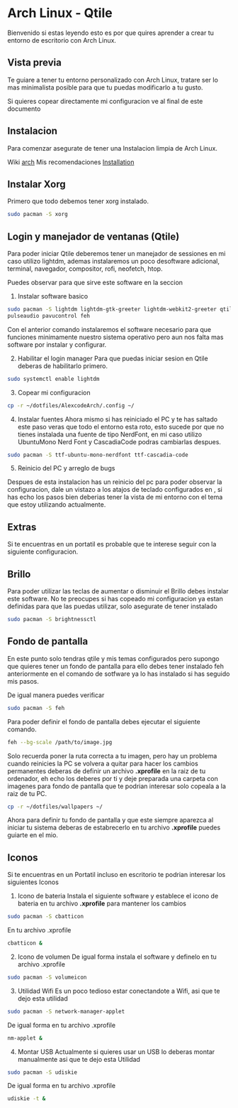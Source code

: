 # Arch Linux - Qtile

Bienvenido si estas leyendo esto es
por que quires aprender a crear tu entorno de escritorio
con Arch Linux.

## Vista previa

Te guiare a tener tu entorno personalizado
con Arch Linux, tratare ser lo mas minimalista
posible para que tu puedas modificarlo a tu gusto.

Si quieres copear directamente mi configuracion ve al final de este documento

## Instalacion

Para comenzar asegurate de tener una Instalacion
limpia de Arch Linux.

Wiki [arch](https://wiki.archlinux.org/title/installation_guide)
Mis recomendaciones [Installation](/install/README.md)

## Instalar Xorg

Primero que todo debemos tener xorg instalado.

```bash
sudo pacman -S xorg
```

## Login y manejador de ventanas (Qtile)

Para poder iniciar Qtile deberemos tener un manejador de sessiones en mi caso utilizo lightdm, ademas instalaremos
un poco desoftware adicional, terminal, navegador, compositor,
rofi, neofetch, htop.

Puedes observar para que sirve este software en la seccion

1. Instalar software basico

```bash
sudo pacman -S lightdm lightdm-gtk-greeter lightdm-webkit2-greeter qtile alacritty firefox code rofi neofetch base-devel
pulseaudio pavucontrol feh
```

Con el anterior comando instalaremos el software necesario para que funciones minimamente nuestro sistema operativo pero aun
nos falta mas software por instalar y configurar.

2. Habilitar el login manager
   Para que puedas iniciar sesion en Qtile deberas de habilitarlo
   primero.

```bash
sudo systemctl enable lightdm
```

3. Copear mi configuracion

```bash
cp -r ~/dotfiles/AlexcodeArch/.config ~/
```

4. Instalar fuentes
   Ahora mismo si has reiniciado el PC y te has saltado este paso
   veras que todo el entorno esta roto, esto sucede por que no tienes instalada una fuente de tipo NerdFont, en mi caso
   utilizo UbuntuMono Nerd Font y CascadiaCode podras cambiarlas despues.

```bash
sudo pacman -S ttf-ubuntu-mono-nerdfont ttf-cascadia-code
```

5. Reinicio del PC y arreglo de bugs

Despues de esta instalacion has un reinicio del pc para poder
observar la configuracion, dale un vistazo a los atajos de teclado configurados en [](), si has echo los pasos bien deberias tener la vista de mi entorno con el tema que estoy utilizando
actualmente.

## Extras

Si te encuentras en un portatil es probable que te interese seguir con la siguiente configuracion.

## Brillo

Para poder utilizar las teclas de aumentar o disminuir el Brillo
debes instalar este software. No te preocupes si has copeado mi configuracion ya estan definidas para que las puedas utilizar,
solo asegurate de tener instalado

```bash
sudo pacman -S brightnessctl
```

## Fondo de pantalla

En este punto solo tendras qtile y mis temas configurados
pero supongo que quieres tener un fondo de pantalla para ello
debes tener instalado feh anteriormente en el comando de sotfware ya lo has instalado si has seguido mis pasos.

De igual manera puedes verificar

```bash
sudo pacman -S feh
```

Para poder definir el fondo de pantalla debes ejecutar el siguiente comando.

```bash
feh --bg-scale /path/to/image.jpg
```

Solo recuerda poner la ruta correcta a tu imagen, pero hay un problema cuando reinicies la PC se volvera a quitar para hacer los cambios permanentes deberas de definir un archivo **.xprofile** en la raiz de tu ordenador, eh echo los deberes por ti y deje preparada una carpeta con imagenes para fondo de pantalla que te podrian interesar solo copeala a la raiz de tu PC.

```bash
cp -r ~/dotfiles/wallpapers ~/
```

Ahora para definir tu fondo de pantalla y que este siempre aparezca al iniciar tu sistema deberas de estabrecerlo en tu archivo **.xprofile** puedes guiarte en el mio.

## Iconos

Si te encuentras en un Portatil incluso en escritorio te podrian interesar los siguientes Iconos

1. Icono de bateria
   Instala el siguiente software y establece el icono de bateria
   en tu archivo **.xprofile** para mantener los cambios

```bash
sudo pacman -S cbatticon
```

En tu archivo .xprofile

```bash
cbatticon &
```

2. Icono de volumen
   De igual forma instala el software y definelo en tu archivo
   .xprofile

```bash
sudo pacman -S volumeicon
```

3. Utilidad Wifi
   Es un poco tedioso estar conectandote a Wifi, asi que te dejo esta utilidad

```bash
sudo pacman -S network-manager-applet
```

De igual forma en tu archivo .xprofile

```bash
nm-applet &
```

4. Montar USB
   Actualmente si quieres usar un USB lo deberas montar manualmente
   asi que te dejo esta Utilidad

```bash
sudo pacman -S udiskie
```

De igual forma en tu archivo .xprofile

```bash
udiskie -t &
```
